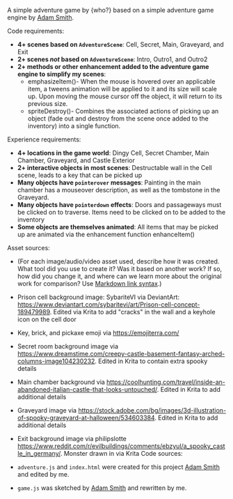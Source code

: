 A simple adventure game by {who?} based on a simple adventure game engine by [Adam Smith](https://github.com/rndmcnlly).

Code requirements:
- **4+ scenes based on `AdventureScene`**: Cell, Secret, Main, Graveyard, and Exit
- **2+ scenes *not* based on `AdventureScene`**: Intro, Outro1, and Outro2
- **2+ methods or other enhancement added to the adventure game engine to simplify my scenes**:
    - emphasizeItem()- When the mouse is hovered over an applicable item, a tweens animation will be applied to it and its size will scale up. Upon moving the mouse cursor off the object, it will return to its previous size.
    - spriteDestroy()- Combines the associated actions of picking up an object (fade out and destroy from the scene once added to the inventory) into a single function.

Experience requirements:
- **4+ locations in the game world**: Dingy Cell, Secret Chamber, Main Chamber, Graveyard, and Castle Exterior
- **2+ interactive objects in most scenes**: Destructable wall in the Cell scene, leads to a key that can be picked up
- **Many objects have `pointerover` messages**: Painting in the main chamber has a mouseover description, as well as the tombstone in the Graveyard.
- **Many objects have `pointerdown` effects**: Doors and passageways must be clicked on to traverse. Items need to be clicked on to be added to the inventory
- **Some objects are themselves animated**: All items that may be picked up are animated via the enhancement function enhanceItem()

Asset sources:
- (For each image/audio/video asset used, describe how it was created. What tool did you use to create it? Was it based on another work? If so, how did you change it, and where can we learn more about the original work for comparison? Use [Markdown link syntax](https://docs.github.com/en/get-started/writing-on-github/getting-started-with-writing-and-formatting-on-github/basic-writing-and-formatting-syntax#links).)

- Prison cell background image: SybariteVI via DeviantArt: https://www.deviantart.com/sybaritevi/art/Prison-cell-concept-189479989. Edited via Krita to add "cracks" in the wall and a keyhole icon on the cell door

- Key, brick, and pickaxe emoji via https://emojiterra.com/

- Secret room background image via https://www.dreamstime.com/creepy-castle-basement-fantasy-arched-columns-image104230232. Edited in Krita to contain extra spooky details

- Main chamber background via https://coolhunting.com/travel/inside-an-abandoned-italian-castle-that-looks-untouched/. Edited in Krita to add additional details

- Graveyard image via https://stock.adobe.com/bg/images/3d-illustration-of-spooky-graveyard-at-halloween/534603384. Edited in Krita to add additional details

- Exit background image via philipslotte https://www.reddit.com/r/evilbuildings/comments/ebzyul/a_spooky_castle_in_germany/. Monster drawn in via Krita
Code sources:
- `adventure.js` and `index.html` were created for this project [Adam Smith](https://github.com/rndmcnlly) and edited by me.
- `game.js` was sketched by [Adam Smith](https://github.com/rndmcnlly) and rewritten by me.